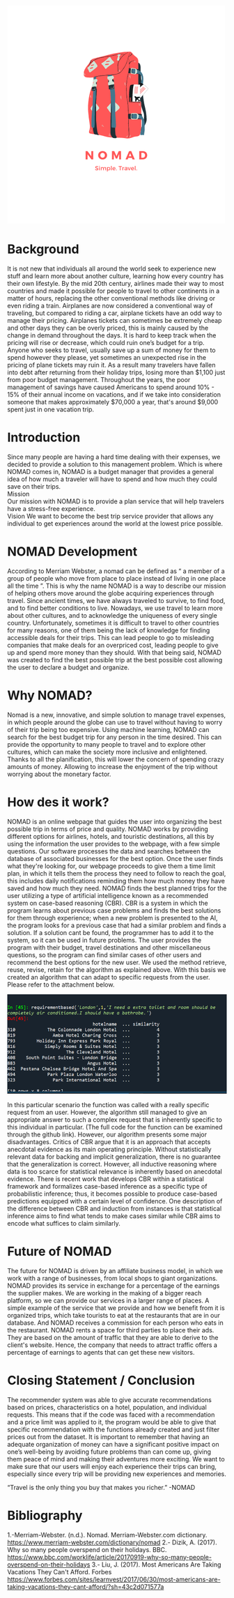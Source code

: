 ![](NOMAD.png)

# Background
It is not new that individuals all around the world seek to experience new stuff and learn more about another culture, learning how every country has their own lifestyle. By the mid 20th century, airlines made their way to most countries and made it possible for people to travel to other continents in a matter of hours, replacing the other conventional methods like driving or even riding a train. Airplanes are now considered a conventional way of traveling, but compared to riding a car, airplane tickets have an odd way to manage their pricing. Airplanes tickets can sometimes be extremely cheap and other days they can be overly priced, this is mainly caused by the change in demand throughout the days.
It is hard to keep track when the pricing will rise or decrease, which could ruin one’s budget for a trip. Anyone who seeks to travel, usually save up a sum of money for them to spend however they please, yet sometimes an unexpected rise in the pricing of plane tickets may ruin it. As a result many travelers have fallen into debt after returning from their holiday trips, losing more than $1,100 just from poor budget management. Throughout the years, the poor management of savings have caused Americans to spend around 10% - 15% of their annual income on vacations, and if we take into consideration someone that makes approximately $70,000 a year, that's around $9,000 spent just in one vacation trip.

# Introduction
Since many people are having a hard time dealing with their expenses, we decided to provide a solution to this management problem. Which is where NOMAD comes in, NOMAD is a budget manager that provides a general idea of how much a traveler will have to spend and how much they could save on their trips.  
Mission  
Our mission with NOMAD is to provide a plan service that will help travelers have a stress-free experience.  
Vision
We want to become the best trip service provider that allows any individual to get experiences around the world at the lowest price possible.

# NOMAD Development
According to Merriam Webster, a nomad can be defined as “ a member of a group of people who move from place to place instead of living in one place all the time ”. This is why the name NOMAD is a way to describe our mission of helping others move around the globe acquiring experiences through travel.
Since ancient times, we have always traveled to survive, to find food, and to find better conditions to live. Nowadays, we use travel to learn more about other cultures, and to acknowledge the uniqueness of every single country. 
Unfortunately, sometimes it is difficult to travel to other countries for many reasons, one of them being the lack of knowledge for finding accessible deals for their trips. This can lead people to go to misleading companies that make deals for an overpriced cost, leading people to give up and spend more money than they should.
    With that being said, NOMAD was created to find the best possible trip at the best possible cost allowing the user to declare a budget and organize.

# Why NOMAD?
Nomad is a new, innovative, and simple solution to manage travel expenses, in which people around the globe can use to travel without having to worry of their trip being too expensive.
    Using machine learning, NOMAD can search for the best budget trip for any person in the time desired. 
    This can provide the opportunity to many people to travel and to explore other cultures, which can make the society more inclusive and enlightened.
Thanks to all the planification, this will lower the concern of spending crazy amounts of money. Allowing to increase the enjoyment of the trip without worrying about the monetary factor. 

# How des it work?
NOMAD is an online webpage that guides the user into organizing the best possible trip in terms of price and quality.
NOMAD works by providing different options for airlines, hotels, and touristic destinations, all this by using the information the user provides to the webpage, with a few simple questions. Our software processes the data and searches between the database of associated businesses for the best option. 
Once the user finds what they're looking for, our webpage proceeds to give them a time limit plan, in which it tells them the process they need to follow to reach the goal, this includes daily notifications reminding them how much money they have saved and how much they need.
NOMAD finds the best planned trips for the user utilizing a type of artificial intelligence known as a recommended system on case-based reasoning (CBR). CBR is a system in which the program learns about previous case problems and finds the best solutions for them through experience; when a new problem is presented to the AI, the program looks for a previous case that had a similar problem and finds a solution. If a solution cant be found, the programmer has to add it to the system, so it can be used in future problems. The user provides the program with their budget, travel destinations and other miscellaneous questions, so the program can find similar cases of other users and recommend the best options for the new user.
    We used the method retrieve, reuse, revise, retain for the algorithm as explained above. With this basis we created an algorithm that can adapt to specific requests from the user. Please refer to the attachment below.
    
![](screen.png)
    
In this particular scenario the function was called with a really specific request from an user. However, the algorithm still managed to give an appropriate answer to such a complex request that is inherently specific to this individual in particular. (The full code for the function can be examined through the github link).
    However, our algorithm presents some major disadvantages. Critics of CBR argue that it is an approach that accepts anecdotal evidence as its main operating principle. Without statistically relevant data for backing and implicit generalization, there is no guarantee that the generalization is correct. However, all inductive reasoning where data is too scarce for statistical relevance is inherently based on anecdotal evidence. There is recent work that develops CBR within a statistical framework and formalizes case-based inference as a specific type of probabilistic inference; thus, it becomes possible to produce case-based predictions equipped with a certain level of confidence. One description of the difference between CBR and induction from instances is that statistical inference aims to find what tends to make cases similar while CBR aims to encode what suffices to claim similarly. 

# Future of NOMAD
The future for NOMAD is driven by an affiliate business model, in which we   work with a range of businesses, from local shops to giant organizations. 
NOMAD provides its service in exchange for a percentage of the earnings the supplier makes. We are working in the making of a bigger reach platform, so we can provide our services in a larger range of places.
A simple example of the service that we provide and how we benefit from it is organized trips, which take tourists to eat at the restaurants that are in our database. And NOMAD receives a commission for each person who eats in the restaurant.
NOMAD rents a space for third parties to place their ads. They are based on the amount of traffic that they are able to derive to the client's website. Hence, the company that needs to attract traffic offers a percentage of earnings to agents that can get these new visitors.

# Closing Statement / Conclusion
The recommender system was able to give accurate recommendations based on prices, characteristics on a hotel, population, and individual requests. This means that if the code was faced with a recommendation and a price limit was applied to it, the program would be able to give that specific recommendation with the functions already created and just filter prices out from the dataset.
It is important to remember that having an adequate organization of money can have a significant positive impact on one’s well-being by avoiding future problems than can come up, giving them peace of mind and making their adventures more exciting. We want to make sure that our users will enjoy each experience their trips can bring, especially since every trip will be providing new experiences and memories. 


“Travel is the only thing you buy that makes you richer.”
-NOMAD

# Bibliography
1.-Merriam-Webster. (n.d.). Nomad. Merriam-Webster.com dictionary. https://www.merriam-webster.com/dictionary/nomad
2.- Dizik, A. (2017). Why so many people overspend on their holidays. BBC. https://www.bbc.com/worklife/article/20170919-why-so-many-people-overspend-on-their-holidays
3.- Liu, J. (2017). Most Americans Are Taking Vacations They Can't Afford. Forbes https://www.forbes.com/sites/learnvest/2017/06/30/most-americans-are-taking-vacations-they-cant-afford/?sh=43c2d071577a




